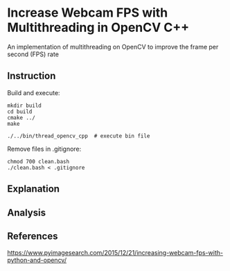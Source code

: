 # Increase Webcam FPS with Multithreading in OpenCV C++
An implementation of multithreading on OpenCV to improve the frame per second (FPS) rate <br>

## Instruction
Build and execute:
```shell
mkdir build
cd build
cmake ../
make

./../bin/thread_opencv_cpp  # execute bin file
```

Remove files in .gitignore:
```shell
chmod 700 clean.bash
./clean.bash < .gitignore
```

## Explanation

## Analysis

## References
https://www.pyimagesearch.com/2015/12/21/increasing-webcam-fps-with-python-and-opencv/